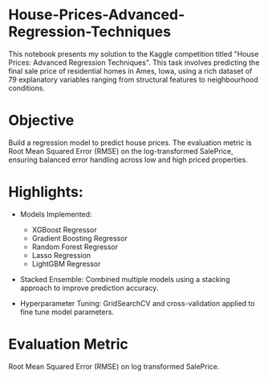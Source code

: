 # House-Prices-Advanced-Regression-Techniques

This notebook presents my solution to the Kaggle competition titled "House Prices: Advanced Regression Techniques". This task involves predicting the final sale price of residential homes in Ames, Iowa, using a rich dataset of 79 explanatory variables ranging from structural features to neighbourhood conditions.

# Objective
Build a regression model to predict house prices. The evaluation metric is Root Mean Squared Error (RMSE) on the log-transformed SalePrice, ensuring balanced error handling across low and high priced properties.

# Highlights:
* Models Implemented:
  * XGBoost Regressor
  * Gradient Boosting Regressor
  * Random Forest Regressor
  * Lasso Regression
  * LightGBM Regressor

* Stacked Ensemble: Combined multiple models using a stacking approach to improve prediction accuracy.
* Hyperparameter Tuning: GridSearchCV and cross-validation applied to fine tune model parameters.

# Evaluation Metric
Root Mean Squared Error (RMSE) on log transformed SalePrice.
